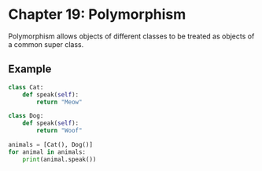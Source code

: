 # Chapter 19: Polymorphism

Polymorphism allows objects of different classes to be treated as objects of a common super class.

## Example

```python
class Cat:
    def speak(self):
        return "Meow"

class Dog:
    def speak(self):
        return "Woof"

animals = [Cat(), Dog()]
for animal in animals:
    print(animal.speak())
```